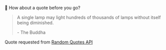📣 How about a quote before you go?

> A single lamp may light hundreds of thousands of lamps without itself being diminished.
>
> <p>- The Buddha</p>

Quote requested from [Random Quotes API](https://github.com/lukePeavey/quotable)
